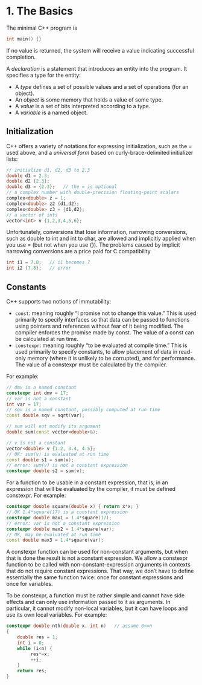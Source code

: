 # 1. The Basics
The minimal C++ program is
```C++
int main() {}
```
If no value is returned, the system will receive a value indicating successful completion.

A *declaration* is a statement that introduces an entity into the program. It specifies a type for the entity:
- A *type* defines a set of possible values and a set of operations (for an object).
- An *object* is some memory that holds a value of some type.
- A *value* is a set of bits interpreted according to a type.
- A *variable* is a named object.

## Initialization
C++ offers a variety of notations for expressing initialization, such as the = used above, and a *universal form* based on curly-brace-delimited initializer lists:
```C++
// initialize d1, d2, d3 to 2.3
double d1 = 2.3;
double d2 {2.3};
double d3 = {2.3};   // the = is optional
// a complex number with double-precision floating-point scalars
complex<double> z = 1;
complex<double> z2 {d1,d2};
complex<double> z3 = {d1,d2};
// a vector of ints
vector<int> v {1,2,3,4,5,6};
```

Unfortunately, conversions that lose information, narrowing conversions, such as double to int and int to char, are allowed and implicitly applied when you use = (but not when you use {}). The problems caused by implicit narrowing conversions are a price paid for C compatibility
```C++
int i1 = 7.8;   // i1 becomes 7
int i2 {7.8};   // error
```
## Constants

C++ supports two notions of immutability:

- `const`: meaning roughly “I promise not to change this value.” This is used primarily to specify interfaces so that data can be passed to functions using pointers and references without fear of it being modified. The compiler enforces the promise made by const. The value of a const can be calculated at run time.
- `constexpr`: meaning roughly “to be evaluated at compile time.” This is used primarily to specify constants, to allow placement of data in read-only memory (where it is unlikely to be corrupted), and for performance. The value of a constexpr must be calculated by the compiler.

For example:
```C++
// dmv is a named constant
constexpr int dmv = 17;
// var is not a constant
int var = 17;
// sqv is a named constant, possibly computed at run time
const double sqv = sqrt(var);

// sum will not modify its argument
double sum(const vector<double>&);

// v is not a constant
vector<double> v {1.2, 3.4, 4.5};
// OK: sum(v) is evaluated at run time
const double s1 = sum(v);
// error: sum(v) is not a constant expression
constexpr double s2 = sum(v);
```

For a function to be usable in a constant expression, that is, in an expression that will be evaluated by the compiler, it must be defined constexpr. For example:
```C++
constexpr double square(double x) { return x*x; }
// OK 1.4*square(17) is a constant expression
constexpr double max1 = 1.4*square(17);
// error: var is not a constant expression
constexpr double max2 = 1.4*square(var);
// OK, may be evaluated at run time
const double max3 = 1.4*square(var);
```
A constexpr function can be used for non-constant arguments, but when that is done the result is not a constant expression. We allow a constexpr function to be called with non-constant-expression arguments in contexts that do not require constant expressions. That way, we don’t have to define essentially the same function twice: once for constant expressions and once for variables.

To be constexpr, a function must be rather simple and cannot have side effects and can only use information passed to it as arguments. In particular, it cannot modify non-local variables, but it can have loops and use its own local variables. For example:
```C++
constexpr double nth(double x, int n)   // assume 0<=n
{
    double res = 1;
    int i = 0;
    while (i<n) {
         res*=x;
         ++i;
    }
    return res;
}
```